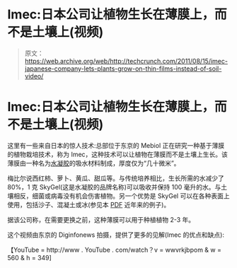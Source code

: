 # Imec:日本公司让植物生长在薄膜上，而不是土壤上(视频)

> 原文：<https://web.archive.org/web/http://techcrunch.com/2011/08/15/imec-japanese-company-lets-plants-grow-on-thin-films-instead-of-soil-video/>

# Imec:日本公司让植物生长在薄膜上，而不是土壤上(视频)

这里有一些来自日本的惊人技术:总部位于东京的 Mebiol 正在研究一种基于薄膜的植物栽培技术，称为 Imec，这种技术可以让植物在薄膜而不是土壤上生长。该薄膜由一种名为[水凝胶](https://web.archive.org/web/20230204150912/http://en.wikipedia.org/wiki/Gel#Hydrogels)的吸水材料制成，厚度仅为“几十微米”。

梅比尔说西红柿、萝卜、黄瓜、甜瓜等。与传统培养相比，生长所需的水减少了 80%，1 克 SkyGel(这是水凝胶的品牌名称)可以吸收并保持 100 毫升的水。与土壤相反，细菌或病毒没有机会伤害植物。另一个优势是 SkyGel 可以在各种表面上使用，包括沙子、混凝土或冰(参见本 [PDF](https://web.archive.org/web/20230204150912/http://www.mebiol.co.jp/english/pdf/Skygel.pdf) 近年来的例子)。

据该公司称，在需要更换之前，这种薄膜可以用于种植植物 2-3 年。

这个视频由东京的 Diginfonews 拍摄，提供了更多的见解(Imec 的优点和缺点):

【YouTube = http://www . YouTube . com/watch？v = wwvrkjbpom & w = 560 & h = 349]